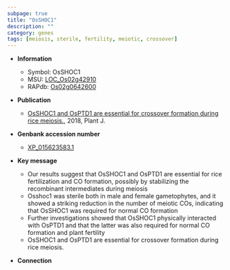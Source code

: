 ```yaml
---
subpage: true
title: "OsSHOC1"
description: ""
category: genes
tags: [meiosis, sterile, fertility, meiotic, crossover]
---
```


* **Information**  
    + Symbol: OsSHOC1  
    + MSU: [LOC_Os02g42910](http://rice.plantbiology.msu.edu/cgi-bin/ORF_infopage.cgi?orf=LOC_Os02g42910)  
    + RAPdb: [Os02g0642600](http://rapdb.dna.affrc.go.jp/viewer/gbrowse_details/irgsp1?name=Os02g0642600)  

* **Publication**  
    + [OsSHOC1 and OsPTD1 are essential for crossover formation during rice meiosis.](http://www.ncbi.nlm.nih.gov/pubmed?term=OsSHOC1+and+OsPTD1+are+essential+for+crossover+formation+during+rice+meiosis.%5BTitle%5D), 2018, Plant J.

* **Genbank accession number**  
    + [XP_015623583.1](http://www.ncbi.nlm.nih.gov/nuccore/XP_015623583.1)

* **Key message**  
    + Our results suggest that OsSHOC1 and OsPTD1 are essential for rice fertilization and CO formation, possibly by stabilizing the recombinant intermediates during meiosis
    + Osshoc1 was sterile both in male and female gametophytes, and it showed a striking reduction in the number of meiotic COs, indicating that OsSHOC1 was required for normal CO formation
    + Further investigations showed that OsSHOC1 physically interacted with OsPTD1 and that the latter was also required for normal CO formation and plant fertility
    + OsSHOC1 and OsPTD1 are essential for crossover formation during rice meiosis.

* **Connection**  



